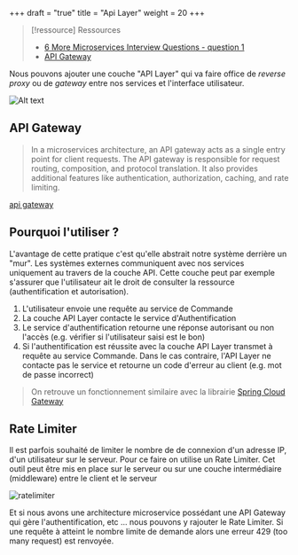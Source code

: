 +++
draft = "true"
title = "Api Layer"
weight = 20
+++

> [!ressource] Ressources
> - [6 More Microservices Interview Questions - question 1](https://blog.bytebytego.com/p/6-more-microservices-interview-questions)
> - [API Gateway](https://microservices.io/patterns/apigateway.html)

Nous pouvons ajouter une couche "API Layer" qui va faire office de _reverse proxy_ ou de _gateway_ entre nos services et l'interface utilisateur.

![Alt text](../images/api_layer.png)

## API Gateway

> In a microservices architecture, an API gateway acts as a single entry point for client requests. The API gateway is responsible for request routing, composition, and protocol translation. It also provides additional features like authentication, authorization, caching, and rate limiting.

[api gateway](https://substackcdn.com/image/fetch/f_auto,q_auto:good,fl_progressive:steep/https%3A%2F%2Fsubstack-post-media.s3.amazonaws.com%2Fpublic%2Fimages%2F82be2aaf-c292-481e-b8d5-d47cbe9e64d7_1243x1600.png)

## Pourquoi l'utiliser ?

L'avantage de cette pratique c'est qu'elle abstrait notre système derrière un "mur". Les systèmes externes communiquent avec nos services uniquement au travers de la couche API. Cette couche peut par exemple s'assurer que l'utilisateur ait le droit de consulter la ressource (authentification et autorisation).

1. L'utilisateur envoie une requête au service de Commande
2. La couche API Layer contacte le service d'Authentification
3. Le service d'authentification retourne une réponse autorisant ou non l'accès (e.g. vérifier si l'utilisateur saisi est le bon)
4. Si l'authentification est réussite avec la couche API Layer transmet à requête au service Commande. Dans le cas contraire, l'API Layer ne contacte pas le service et retourne un code d'erreur au client (e.g. mot de passe incorrect)

> On retrouve un fonctionnement similaire avec la librairie [Spring Cloud Gateway](https://spring.io/blog/2019/08/16/securing-services-with-spring-cloud-gateway)

## Rate Limiter

Il est parfois souhaité de limiter le nombre de de connexion d'un adresse IP, d'un utilisateur sur le serveur. Pour ce faire on utilise un Rate Limiter. Cet outil peut être mis en place sur le serveur ou sur une couche intermédiaire (middleware) entre le client et le serveur

![ratelimiter](../images/ratelimiter.png)

Et si nous avons une architecture microservice possédant une API Gateway qui gère l'authentification, etc ... nous pouvons y rajouter le Rate Limiter. Si une requête à atteint le nombre limite de demande alors une erreur 429 (too many request) est renvoyée.
